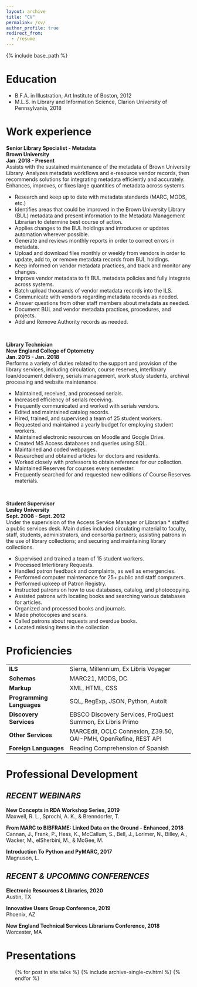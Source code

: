 ```yaml
---
layout: archive
title: "CV"
permalink: /cv/
author_profile: true
redirect_from:
  - /resume
---
```


{% include base_path %}

Education
======
* B.F.A. in Illustration, Art Institute of Boston, 2012
* M.L.S. in Library and Information Science, Clarion University of Pennsylvania, 2018

Work experience
======
**Senior Library Specialist - Metadata<br>
Brown University<br>
Jan. 2018 - Present<br>**
Assists with the sustained maintenance of the metadata of Brown University Library. Analyzes metadata workflows and e-resource vendor records, then recommends solutions for integrating metadata efficiently and accurately. Enhances, improves, or fixes large quantities of metadata across systems.

* Research and keep up to date with metadata standards (MARC, MODS, etc.)
* Identifies areas that could be improved in the Brown University Library (BUL) metadata and present information to the Metadata Management Librarian to determine best course of action.
* Applies changes to the BUL holdings and introduces or updates automation wherever possible.
* Generate and reviews monthly reports in order to correct errors in metadata.
* Upload and download files monthly or weekly from vendors in order to update, add to, or remove metadata records from BUL holdings.
* Keep informed on vendor metadata practices, and track and monitor any changes.
* Improve vendor metadata to fit BUL metadata policies and fully integrate across systems.
* Batch upload thousands of vendor metadata records into the ILS.
* Communicate with vendors regarding metadata records as needed.
* Answer questions from other staff members about metadata as needed.
* Document BUL and vendor metadata practices, procedures, and projects.
* Add and Remove Authority records as needed.
<br>

**Library Technician<br>
New England College of Optometry<br>
Jan. 2015 - Jan. 2018**<br>
Performs a variety of duties related to the support and provision of the library services, including circulation, course reserves, interlibrary loan/document delivery, serials management, work study students, archival processing and website maintenance.
* Maintained, received, and processed serials.
* Increased efficiency of serials receiving.
* Frequently communicated and worked with serials vendors.
* Edited and maintained catalog records.
* Hired, trained, and supervised a team of 25 student workers.
* Requested and maintained a yearly budget for employing student workers.
* Maintained electronic resources on Moodle and Google Drive.
* Created MS Access databases and queries using SQL.
* Maintained and coded webpages.
* Researched and obtained articles for doctors and residents.
* Worked closely with professors to obtain reference for our collection.
* Maintained Reserves for courses every semester.
* Frequently searched for and requested new editions of Course Reserves materials.
<br>

**Student Supervisor<br>
Lesley University<br>
Sept. 2008 - Sept. 2012**<br>
Under the supervision of the Access Service Manager or Librarian * staffed a public services desk. Main duties included circulating material to faculty, staff, students, administrators, and consortia partners; assisting patrons in the use of library collections; and securing and maintaining library collections.
* Supervised and trained a team of 15 student workers.
* Processed Interlibrary Requests.
* Handled patron feedback and complaints, as well as emergencies.
* Performed computer maintenance for 25+ public and staff computers.
* Performed upkeep of Patron Registry.
* Instructed patrons on how to use databases, catalog, and photocopying.
* Assisted patrons with locating books and searching various databases for articles.
* Organized and processed books and journals.
* Made photocopies and scans.
* Called patrons about requests and overdue books.
* Located missing items in the collection
  
Proficiencies
======

|            |   | 
| --------         | ------ | 
| **ILS**    | Sierra, Millennium, Ex Libris Voyager                        |
| **Schemas**    | MARC21, MODS, DC                        |
| **Markup**   | XML, HTML, CSS                       |
| **Programming Languages** | SQL, RegExp, JSON, Python, AutoIt |
| **Discovery Services** | EBSCO Discovery Services, ProQuest Summon, Ex Libris Primo |
| **Other Services** | MARCEdit, OCLC Connexion, Z39.50, OAI-PMH, OpenRefine, REST API |
| **Foreign Languages** | Reading Comprehension of Spanish |


Professional Development
===
## *RECENT WEBINARS*
**New Concepts in RDA Workshop Series, 2019**<br>
Maxwell, R. L., Sprochi, A. K., & Brenndorfer, T.

**From MARC to BIBFRAME: Linked Data on the Ground - Enhanced, 2018**<br>
Cannan, J., Frank, P., Hess, K., McCallum, S., Bell, J., Lorimer, N., Billey, A., Wacker, M., elSherbini, M., & McGee, M.

**Introduction To Python and PyMARC, 2017**<br>
Magnuson, L.

## *RECENT & UPCOMING CONFERENCES*
**Electronic Resources & Libraries, 2020**<br>
Austin, TX 

**Innovative Users Group Conference, 2019**<br>
Phoenix, AZ

**New England Technical Services Librarians Conference, 2018**<br>
Worcester, MA



Presentations
======
  <ul>{% for post in site.talks %}
    {% include archive-single-cv.html %}
  {% endfor %}</ul>
  
